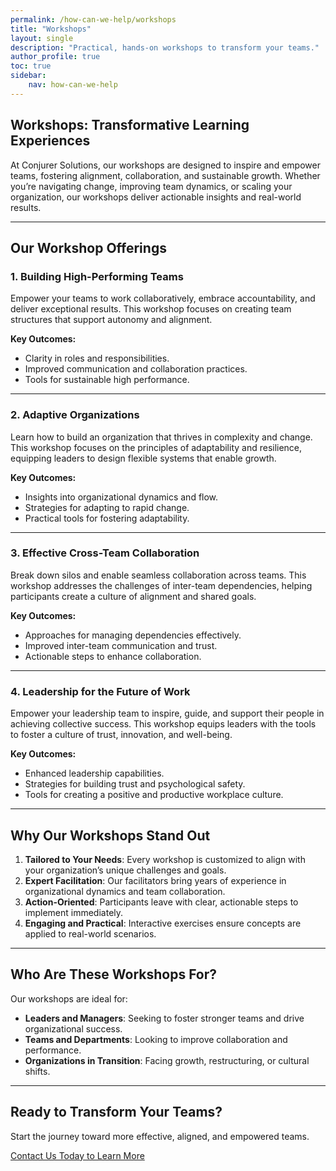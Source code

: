 ```yaml
---
permalink: /how-can-we-help/workshops
title: "Workshops"
layout: single
description: "Practical, hands-on workshops to transform your teams."
author_profile: true
toc: true
sidebar:
    nav: how-can-we-help
---
```


## Workshops: Transformative Learning Experiences

At Conjurer Solutions, our workshops are designed to inspire and empower teams, fostering alignment, collaboration, and sustainable growth. Whether you’re navigating change, improving team dynamics, or scaling your organization, our workshops deliver actionable insights and real-world results.

---

## Our Workshop Offerings

### **1. Building High-Performing Teams**

Empower your teams to work collaboratively, embrace accountability, and deliver exceptional results. This workshop focuses on creating team structures that support autonomy and alignment.  

**Key Outcomes:**  

- Clarity in roles and responsibilities.  
- Improved communication and collaboration practices.  
- Tools for sustainable high performance.  

---

### **2. Adaptive Organizations**

Learn how to build an organization that thrives in complexity and change. This workshop focuses on the principles of adaptability and resilience, equipping leaders to design flexible systems that enable growth.  

**Key Outcomes:**  

- Insights into organizational dynamics and flow.  
- Strategies for adapting to rapid change.  
- Practical tools for fostering adaptability.  

---

### **3. Effective Cross-Team Collaboration**

Break down silos and enable seamless collaboration across teams. This workshop addresses the challenges of inter-team dependencies, helping participants create a culture of alignment and shared goals.  

**Key Outcomes:**  

- Approaches for managing dependencies effectively.  
- Improved inter-team communication and trust.  
- Actionable steps to enhance collaboration.  

---

### **4. Leadership for the Future of Work**

Empower your leadership team to inspire, guide, and support their people in achieving collective success. This workshop equips leaders with the tools to foster a culture of trust, innovation, and well-being.  

**Key Outcomes:**

- Enhanced leadership capabilities.  
- Strategies for building trust and psychological safety.  
- Tools for creating a positive and productive workplace culture.  

---

## Why Our Workshops Stand Out

1. **Tailored to Your Needs**: Every workshop is customized to align with your organization’s unique challenges and goals.  
2. **Expert Facilitation**: Our facilitators bring years of experience in organizational dynamics and team collaboration.  
3. **Action-Oriented**: Participants leave with clear, actionable steps to implement immediately.  
4. **Engaging and Practical**: Interactive exercises ensure concepts are applied to real-world scenarios.  

---

## Who Are These Workshops For?

Our workshops are ideal for:  

- **Leaders and Managers**: Seeking to foster stronger teams and drive organizational success.  
- **Teams and Departments**: Looking to improve collaboration and performance.  
- **Organizations in Transition**: Facing growth, restructuring, or cultural shifts.  

---

## Ready to Transform Your Teams?

Start the journey toward more effective, aligned, and empowered teams.  

[Contact Us Today to Learn More](/contact)
